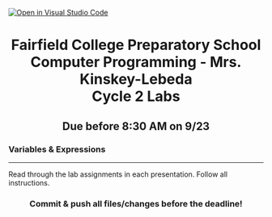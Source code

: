 [![Open in Visual Studio Code](https://classroom.github.com/assets/open-in-vscode-2e0aaae1b6195c2367325f4f02e2d04e9abb55f0b24a779b69b11b9e10269abc.svg)](https://classroom.github.com/online_ide?assignment_repo_id=15859286&assignment_repo_type=AssignmentRepo)
<h1 align="center">
    Fairfield College Preparatory School<br>
    Computer Programming - Mrs. Kinskey-Lebeda<br>
    Cycle 2 Labs
</h1>

<h2 align="center">Due before 8:30 AM on 9/23 </h2>

### Variables & Expressions
---
Read through the lab assignments in each presentation. Follow all instructions.

<h3 align="center">Commit & push all files/changes before the deadline!</h3>
